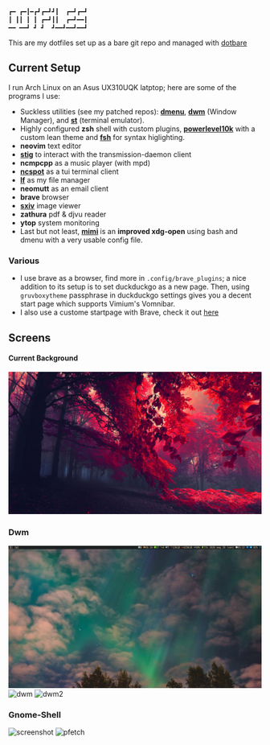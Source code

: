 ```
┏━ ┏━┃━┏┛┏━┛┛┃  ┏━┛┏━┛
┃ ┃┃ ┃ ┃ ┏━┛┃┃  ┏━┛━━┃
━━ ━━┛ ┛ ┛  ┛━━┛━━┛━━┛
```

This are my dotfiles set up as a bare git repo and managed with [dotbare](https://github.com/kazhala/dotbare)

## Current Setup

I run Arch Linux on an Asus UX310UQK latptop; here are some of the programs I use:
- Suckless utilities (see my patched repos):   **[dmenu](https://github.com/BachoSeven/dmenu)**, **[dwm](https://github.com/BachoSeven/dwm)** (Window Manager), and **[st](https://github.com/BachoSeven/st)** (terminal emulator).
- Highly configured **zsh**  shell with  custom plugins, **[powerlevel10k](https://github.com/romkatv/powerlevel10k)** with a custom lean theme and **[fsh](https://github.com/zdharma/fast-syntax-highlighting)** for syntax higlighting.
- **neovim** text editor
- **[stig](https://github.com/rndusr/stig)** to interact with the transmission-daemon client
- **ncmpcpp** as a music player (with mpd)
- **[ncspot](https://github.com/hrkfdn/ncspot)** as a tui terminal client
- **[lf](https://github.com/gokcehan/lf)** as my file manager
- **neomutt** as an email client
- **brave** browser
- **[sxiv](https://github.com/muennich/sxiv)** image viewer
- **zathura** pdf & djvu reader
- **ytop** system monitoring
- Last but not least, **[mimi](https://github.com/BachoSeven/mimi)** is an __improved xdg-open__ using bash and dmenu with a very usable config file.


### Various
- I use brave as a browser, find more in `.config/brave_plugins`; a nice addition to its setup is to set duckduckgo as a new page. Then, using `gruvboxytheme` passphrase in duckduckgo settings gives you a decent start page which supports Vimium's Vomnibar.
- I also use a custome startpage with Brave, check it out [here](https://github.com/BachoSeven/startpage)

## Screens

#### Current Background

<img src=".config/wp.png" alt="wp"/>

### Dwm

<img src="pics/screens/ricing/dwwm.png" alt=":)"/>
<img src="pics/screens/ricing/dwm.png" alt="dwm"/>

<img src="pics/screens/ricing/dwm2.png" alt="dwm2"/>

### Gnome-Shell

<img src="pics/screens/ricing/new_rice1.png" alt="screenshot"/>

<img src="pics/screens/ricing/new_rice-small.png" alt="pfetch"/>
